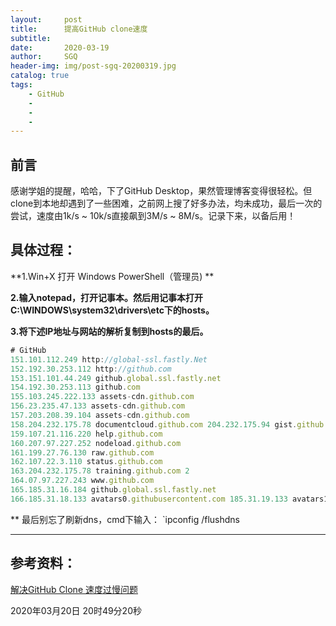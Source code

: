 ```yaml
---
layout:     post
title:      提高GitHub clone速度
subtitle:   
date:       2020-03-19
author:     SGQ
header-img: img/post-sgq-20200319.jpg
catalog: true
tags:
    - GitHub
    - 
    - 
    - 
---
```


## 前言
 
  感谢学姐的提醒，哈哈，下了GitHub Desktop，果然管理博客变得很轻松。但clone到本地却遇到了一些困难，之前网上搜了好多办法，均未成功，最后一次的尝试，速度由1k/s ~ 10k/s直接飙到3M/s ~ 8M/s。记录下来，以备后用！
  
## 具体过程：

**1.Win+X 打开 Windows PowerShell（管理员) **

 **2.输入notepad，打开记事本。然后用记事本打开C:\WINDOWS\system32\drivers\etc下的hosts。**
 
 **3.将下述IP地址与网站的解析复制到hosts的最后。**
 

``` javascript
# GitHub 
151.101.112.249 http://global-ssl.fastly.Net 
152.192.30.253.112 http://github.com 
153.151.101.44.249 github.global.ssl.fastly.net 
154.192.30.253.113 github.com 
155.103.245.222.133 assets-cdn.github.com 
156.23.235.47.133 assets-cdn.github.com 
157.203.208.39.104 assets-cdn.github.com 
158.204.232.175.78 documentcloud.github.com 204.232.175.94 gist.github.com 
159.107.21.116.220 help.github.com 
160.207.97.227.252 nodeload.github.com 
161.199.27.76.130 raw.github.com 
162.107.22.3.110 status.github.com 
163.204.232.175.78 training.github.com 2
164.07.97.227.243 www.github.com 
165.185.31.16.184 github.global.ssl.fastly.net 
166.185.31.18.133 avatars0.githubusercontent.com 185.31.19.133 avatars1.githubusercontent.com

```







** 最后别忘了刷新dns，cmd下输入：
`ipconfig /flushdns 





***

## 参考资料：
[解决GitHub Clone 速度过慢问题](https://blog.csdn.net/qq_22067469/article/details/86533130?depth_1-utm_source=distribute.pc_relevant.none-task&utm_source=distribute.pc_relevant.none-task)



2020年03月20日 20时49分20秒













